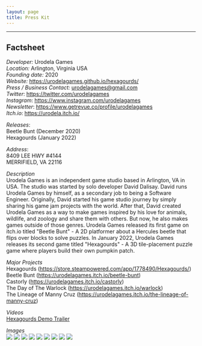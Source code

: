 ```yaml
---
layout: page
title: Press Kit
---
```


-----
## Factsheet

*Developer:* Urodela Games<br>
*Location:* Arlington, Virginia USA<br>
*Founding date:* 2020<br>
*Website:* https://urodelagames.github.io/hexagourds/<br>
*Press / Business Contact:* urodelagames@gmail.com<br>
*Twitter*: https://twitter.com/urodelagames<br>
*Instagram*: https://www.instagram.com/urodelagames<br>
*Newsletter*: https://www.getrevue.co/profile/urodelagames<br>
*Itch.io*: https://urodela.itch.io/<br>

*Releases*:<br>
Beetle Bunt (December 2020)<br>
Hexagourds (January 2022)<br>

*Address*:<br>
8409 LEE HWY #4144<br>
MERRIFIELD, VA 22116<br>

*Description*<br>
Urodela Games is an independent game studio based in Arlington, VA in USA. The studio was started by solo developer David Dalisay. David runs Urodela Games by himself, as a secondary job to being a Software Engineer. Originally, David started  his game studio journey by simply sharing his game jam projects with the world. After that, David created Urodela Games as a way to make games inspired by his love for animals, wildlife, and zoology and share them with others. But now, he also makes games outside of those genres. Urodela Games released its first game on itch.io titled "Beetle Bunt" - A 2D platformer about a Hercules beetle that flips over blocks to solve puzzles. In January 2022, Urodela Games releases its second game titled "Hexagourds" - A 3D tile-placement puzzle game where players build their own pumpkin patch.

*Major Projects* <br>
Hexagourds (https://store.steampowered.com/app/1778490/Hexagourds/)<br>
Beetle Bunt (https://urodelagames.itch.io/beetle-bunt) <br>
Castorly (https://urodelagames.itch.io/castorly) <br>
The Day of The Warlock (https://urodelagames.itch.io/warlock) <br>
The Lineage of Manny Cruz (https://urodelagames.itch.io/the-lineage-of-manny-cruz) <br>

*Videos*<br>
<a href="https://www.youtube.com/watch?v=NyDjNhgGTr8">Hexagourds Demo Trailer</a> <br>

*Images* <br>
<img src="/photos/UrodelaGamesLogo.PNG"/>
<img src="/photos/Capture2.PNG"/>
<img src="/photos/Capture3.PNG"/>
<img src="/photos/Capture5.PNG"/>
<img src="/photos/Capture6.PNG"/>
<img src="/photos/Capture7.PNG"/>
<img src="/photos/Capture17.PNG"/>
<img src="/photos/CloseUp.PNG"/>
<img src="/photos/DavidDalisayPhoto_.JPG"/>
